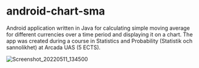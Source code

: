 # android-chart-sma

Android application written in Java for calculating simple moving average for different currencies over a time period and displaying it on a chart. The app was created during a course in Statistics and Probability (Statistik och sannolikhet) at Arcada UAS (5 ECTS).


![Screenshot_20220511_134500](https://user-images.githubusercontent.com/5682399/167833383-401c48eb-4624-48a9-8844-2bd3e289fa91.png)
